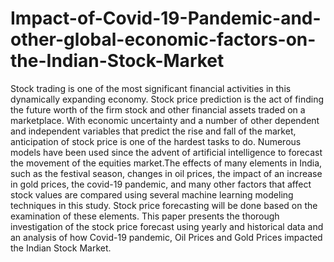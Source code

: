 # Impact-of-Covid-19-Pandemic-and-other-global-economic-factors-on-the-Indian-Stock-Market

Stock trading is one of the most significant financial activities in this dynamically expanding 
economy. Stock price prediction is the act of finding the future worth of the firm stock and other 
financial assets traded on a marketplace. With economic uncertainty and a number of other 
dependent and independent variables that predict the rise and fall of the market, anticipation of 
stock price is one of the hardest tasks to do. Numerous models have been used since the advent of 
artificial intelligence to forecast the movement of the equities market.The effects of many elements 
in India, such as the festival season, changes in oil prices, the impact of an increase in gold prices, the 
covid-19 pandemic, and many other factors that affect stock values are compared using several 
machine learning modeling techniques in this study. Stock price forecasting will be done based on 
the examination of these elements. This paper presents the thorough investigation of the stock price 
forecast using yearly and historical data and an analysis of how Covid-19 pandemic, Oil Prices and 
Gold Prices impacted the Indian Stock Market.
